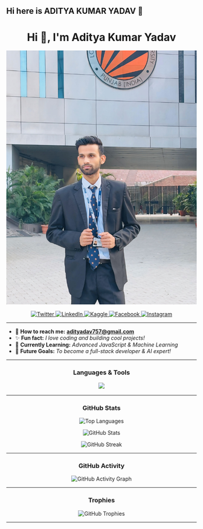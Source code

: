 ## Hi here is ADITYA KUMAR YADAV 👋

<h1 align="center">Hi 👋, I'm Aditya Kumar Yadav</h1>

<p align="center">
  <img src="https://raw.githubusercontent.com/adityadav-01/adityadav-01/main/GitHub-Profile/1732890994588.jpg" alt="Aditya Kumar Yadav" />
</p>

<p align="center">
  <a href="https://x.com/adityadav_01?t=o3ubTGyNx8v-KFTN6IIqLg&s=09" target="_blank">
    <img src="https://img.shields.io/badge/Twitter-00acee?style=for-the-badge&logo=twitter&logoColor=white" alt="Twitter" />
  </a>
  <a href="https://www.linkedin.com/in/aditya-kumar-yadav-8b904b285" target="_blank">
    <img src="https://img.shields.io/badge/LinkedIn-0077B5?style=for-the-badge&logo=linkedin&logoColor=white" alt="LinkedIn" />
  </a>
  <a href="https://www.kaggle.com/adityadav8181" target="_blank">
    <img src="https://img.shields.io/badge/Kaggle-20BEFF?style=for-the-badge&logo=kaggle&logoColor=white" alt="Kaggle" />
  </a>
  <a href="https://www.facebook.com/share/1AHcUbtSr4/" target="_blank">
    <img src="https://img.shields.io/badge/Facebook-1877F2?style=for-the-badge&logo=facebook&logoColor=white" alt="Facebook" />
  </a>
  <a href="https://instagram.com/adityadav_01" target="_blank">
    <img src="https://img.shields.io/badge/Instagram-E4405F?style=for-the-badge&logo=instagram&logoColor=white" alt="Instagram" />
  </a>
</p>

---

- 💎 **How to reach me:** **adityadav757@gmail.com**
- ✨ **Fun fact:** *I love coding and building cool projects!*
- 🔬 **Currently Learning:** *Advanced JavaScript & Machine Learning*
- 🌟 **Future Goals:** *To become a full-stack developer & AI expert!*

---

<h3 align="center">Languages & Tools</h3>
<p align="center">
  <img src="https://skillicons.dev/icons?i=cpp,python,java,js,html,css,react,nodejs,express,mongodb,mysql,bootstrap,tailwind,git,linux" />
</p>

---

<h3 align="center">GitHub Stats</h3>
<p align="center">
  <img src="https://github-readme-stats.vercel.app/api/top-langs/?username=adityadav-01&layout=compact&theme=radical" alt="Top Languages" />
</p>

<p align="center">
  <img src="https://github-readme-stats.vercel.app/api?username=adityadav-01&show_icons=true&theme=radical" alt="GitHub Stats" />
</p>

<p align="center">
  <img src="https://github-readme-streak-stats.herokuapp.com/?user=adityadav-01&theme=radical" alt="GitHub Streak" />
</p>

---

<h3 align="center">GitHub Activity</h3>
<p align="center">
  <img src="https://activity-graph.herokuapp.com/graph?username=adityadav-01&theme=github" alt="GitHub Activity Graph" />
</p>

---

<h3 align="center">Trophies</h3>
<p align="center">
  <img src="https://github-profile-trophy.vercel.app/?username=adityadav-01&theme=radical&no-frame=false&margin-w=15" alt="GitHub Trophies" />
</p>

---
